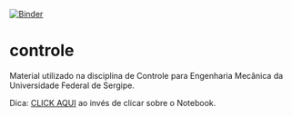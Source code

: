 ﻿[![Binder](https://mybinder.org/badge_logo.svg)](https://mybinder.org/v2/gh/dbr-ufs/controle/master)

# controle
Material utilizado na disciplina de Controle para Engenharia Mecânica da Universidade Federal de Sergipe.

Dica: [CLICK AQUI](https://nbviewer.jupyter.org/github/dbr-ufs/controle/blob/main/1.%20Visualiza%C3%A7%C3%A3o%20da%20Transformada%20de%20Laplace.ipynb) ao invés de clicar sobre o Notebook.